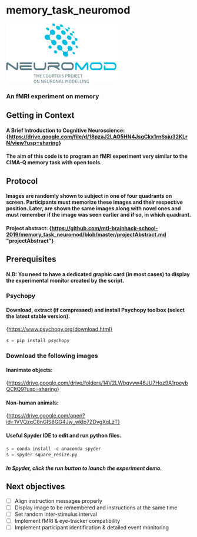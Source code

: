 # memory_task_neuromod
![alt text][logo_neuromod]
### An fMRI experiment on memory

[logo_neuromod]: https://raw.githubusercontent.com/mtl-brainhack-school-2019/memory_task_neuromod/master/logo_neuromod.jpg "Logo on web page"

## Getting in Context

#### A Brief Introduction to Cognitive Neuroscience: {https://drive.google.com/file/d/18pzaJ2LAO5HN4JsgCkx1rnSsju32KLrN/view?usp=sharing}
#### The aim of this code is to program an fMRI experiment very similar to the CIMA-Q memory task with open tools.

## Protocol

#### Images are randomly shown to subject in one of four quadrants on screen. Participants must memorize these images and their respective position. Later, are shown the same images along with novel ones and must remember if the image was seen earlier and if so, in which quadrant.


#### Project abstract: {https://github.com/mtl-brainhack-school-2019/memory_task_neuromod/blob/master/projectAbstract.md "projectAbstract"}


## Prerequisites
#### N.B: You need to have a dedicated graphic card (in most cases) to display the experimental monitor created by the script.

### Psychopy

#### Download, extract (if compressed) and install Psychopy toolbox (select the latest stable version).
{https://www.psychopy.org/download.html}
```python
s = pip install psychopy
```
### Download the following images

#### Inanimate objects:
{https://drive.google.com/drive/folders/14V2LWbqvvw46JU7Hoz9A1rpeybQCltQ9?usp=sharing}

#### Non-human animals:
{https://drive.google.com/open?id=1VVQzqC8nGIS8GG4Jw_wklp7ZDvgXqLzT}

#### Useful Spyder IDE to edit and run python files.
```python
s = conda install -c anaconda spyder
s = spyder square_resize.py
```
##### In Spyder, click the run button to launch the experiment demo.

## Next objectives

- [ ] Align instruction messages properly
- [ ] Display image to be remembered and instructions at the same time
- [ ] Set random inter-stimulus interval
- [ ] Implement fMRI & eye-tracker compatibility
- [ ] Implement participant identification & detailed event monitoring
